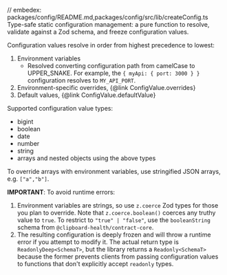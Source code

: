 // embedex: packages/config/README.md,packages/config/src/lib/createConfig.ts
Type-safe static configuration management: a pure function to resolve, validate against a Zod
schema, and freeze configuration values.

Configuration values resolve in order from highest precedence to lowest:

1. Environment variables
   - Resolved converting configuration path from camelCase to UPPER_SNAKE. For example, the `{
myApi: { port: 3000 } }` configuration resolves to `MY_API_PORT`.
2. Environment-specific overrides, {@link ConfigValue.overrides}
3. Default values, {@link ConfigValue.defaultValue}

Supported configuration value types:

- bigint
- boolean
- date
- number
- string
- arrays and nested objects using the above types

To override arrays with environment variables, use stringified JSON arrays, e.g. `["a","b"]`.

**IMPORTANT**: To avoid runtime errors:

1. Environment variables are strings, so use `z.coerce` Zod types for those you plan to override.
   Note that `z.coerce.boolean()` coerces any truthy value to `true`. To restrict to `"true" |
"false"`, use the `booleanString` schema from `@clipboard-health/contract-core`.
2. The resulting configuration is deeply frozen and will throw a runtime error if you attempt to
   modify it. The actual return type is `ReadonlyDeep<SchemaT>`, but the library returns a
   `Readonly<SchemaT>` because the former prevents clients from passing configuration values to
   functions that don't explicitly accept `readonly` types.
